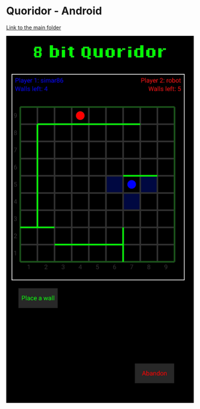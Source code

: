 # Quoridor - Android
[Link to the main folder](https://github.com/simon-martineau/quoridor-android/tree/master/app/src/main/java/simon/app/quoridor)

![Thumbnail](images/quoridor_thumbnail.jpg)
